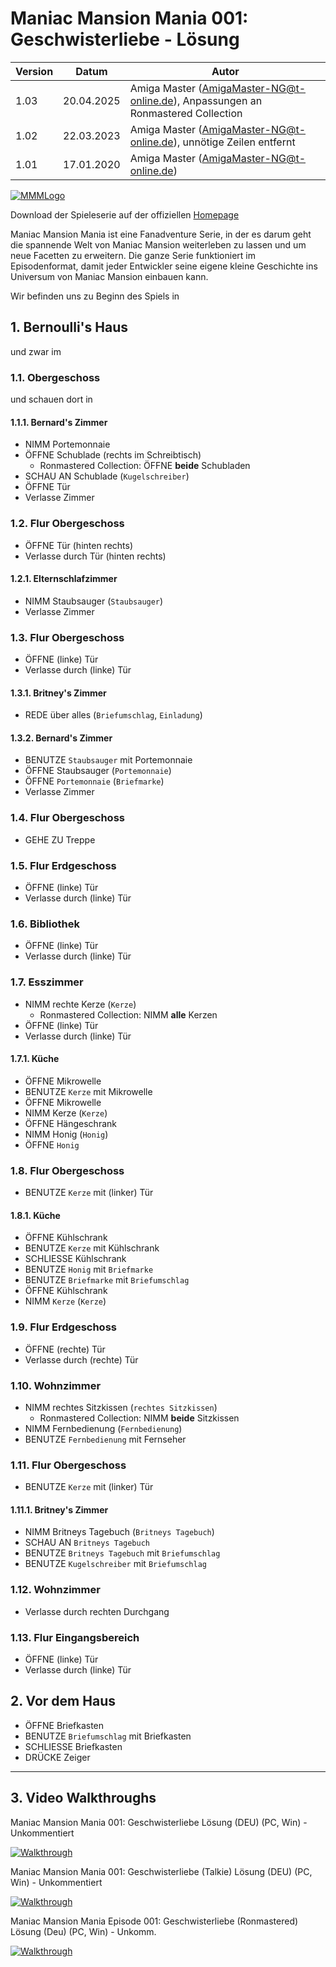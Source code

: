 # Maniac Mansion Mania 001: Geschwisterliebe - Lösung

| Version | Datum      | Autor
|---------|------------|------
|  1.03   | 20.04.2025 | Amiga Master (AmigaMaster-NG@t-online.de), Anpassungen an Ronmastered Collection
|  1.02   | 22.03.2023 | Amiga Master (AmigaMaster-NG@t-online.de), unnötige Zeilen entfernt
|  1.01   | 17.01.2020 | Amiga Master (AmigaMaster-NG@t-online.de)

[![MMMLogo](https://www.maniac-mansion-mania.com/banner/banner.png)](https://www.maniac-mansion-mania.com)

Download der Spieleserie auf der offiziellen [Homepage](https://www.maniac-mansion-mania.com)

Maniac Mansion Mania ist eine Fanadventure Serie, in der es darum geht die spannende Welt von Maniac Mansion weiterleben zu lassen und um neue Facetten zu erweitern. Die ganze Serie funktioniert im Episodenformat, damit jeder Entwickler seine eigene kleine Geschichte ins Universum von Maniac Mansion einbauen kann.

Wir befinden uns zu Beginn des Spiels in

## 1. Bernoulli's Haus

und zwar im

### 1.1. Obergeschoss

und schauen dort in

#### 1.1.1. Bernard's Zimmer

- NIMM Portemonnaie
- ÖFFNE Schublade (rechts im Schreibtisch)
  - Ronmastered Collection: ÖFFNE **beide** Schubladen
- SCHAU AN Schublade (`Kugelschreiber`)
- ÖFFNE Tür
- Verlasse Zimmer

### 1.2. Flur Obergeschoss

- ÖFFNE Tür (hinten rechts)
- Verlasse durch Tür (hinten rechts)

#### 1.2.1. Elternschlafzimmer

- NIMM Staubsauger (`Staubsauger`)
- Verlasse Zimmer

### 1.3. Flur Obergeschoss

- ÖFFNE (linke) Tür
- Verlasse durch (linke) Tür

#### 1.3.1. Britney's Zimmer

- REDE über alles (`Briefumschlag`, `Einladung`)

#### 1.3.2. Bernard's Zimmer

- BENUTZE `Staubsauger` mit Portemonnaie
- ÖFFNE Staubsauger (`Portemonnaie`)
- ÖFFNE `Portemonnaie` (`Briefmarke`)
- Verlasse Zimmer

### 1.4. Flur Obergeschoss

- GEHE ZU Treppe

### 1.5. Flur Erdgeschoss

- ÖFFNE (linke) Tür
- Verlasse durch (linke) Tür

### 1.6. Bibliothek

- ÖFFNE (linke) Tür
- Verlasse durch (linke) Tür

### 1.7. Esszimmer

- NIMM rechte Kerze (`Kerze`)
  - Ronmastered Collection: NIMM **alle** Kerzen
- ÖFFNE (linke) Tür
- Verlasse durch (linke) Tür

#### 1.7.1. Küche

- ÖFFNE Mikrowelle
- BENUTZE `Kerze` mit Mikrowelle
- ÖFFNE Mikrowelle
- NIMM Kerze (`Kerze`)
- ÖFFNE Hängeschrank
- NIMM Honig (`Honig`)
- ÖFFNE `Honig`

### 1.8. Flur Obergeschoss

- BENUTZE `Kerze` mit (linker) Tür

#### 1.8.1. Küche

- ÖFFNE Kühlschrank
- BENUTZE `Kerze` mit Kühlschrank
- SCHLIESSE Kühlschrank
- BENUTZE `Honig` mit `Briefmarke`
- BENUTZE `Briefmarke` mit `Briefumschlag`
- ÖFFNE Kühlschrank
- NIMM `Kerze` (`Kerze`)

### 1.9. Flur Erdgeschoss

- ÖFFNE (rechte) Tür
- Verlasse durch (rechte) Tür

### 1.10. Wohnzimmer

- NIMM rechtes Sitzkissen (`rechtes Sitzkissen`)
  - Ronmastered Collection: NIMM **beide** Sitzkissen
- NIMM Fernbedienung (`Fernbedienung`)
- BENUTZE `Fernbedienung` mit Fernseher

### 1.11. Flur Obergeschoss

- BENUTZE `Kerze` mit (linker) Tür

#### 1.11.1. Britney's Zimmer

- NIMM Britneys Tagebuch (`Britneys Tagebuch`)
- SCHAU AN `Britneys Tagebuch`
- BENUTZE `Britneys Tagebuch` mit `Briefumschlag`
- BENUTZE `Kugelschreiber` mit `Briefumschlag`

### 1.12. Wohnzimmer

- Verlasse durch rechten Durchgang

### 1.13. Flur Eingangsbereich

- ÖFFNE (linke) Tür
- Verlasse durch (linke) Tür

## 2. Vor dem Haus

- ÖFFNE Briefkasten
- BENUTZE `Briefumschlag` mit Briefkasten
- SCHLIESSE Briefkasten
- DRÜCKE Zeiger

--------------------------------------------------------------------------------

## 3. Video Walkthroughs

Maniac Mansion Mania 001: Geschwisterliebe Lösung (DEU) (PC, Win) - Unkommentiert

[![Walkthrough](https://img.youtube.com/vi/qip4Xg4IQCU/0.jpg)](https://www.youtube.com/watch?v=qip4Xg4IQCU)

Maniac Mansion Mania 001: Geschwisterliebe (Talkie) Lösung (DEU) (PC, Win) - Unkommentiert

[![Walkthrough](https://img.youtube.com/vi/T5P3Az7LBRQ/0.jpg)](https://www.youtube.com/watch?v=T5P3Az7LBRQ)

Maniac Mansion Mania Episode 001: Geschwisterliebe (Ronmastered) Lösung (Deu) (PC, Win) - Unkomm.

[![Walkthrough](https://img.youtube.com/vi/1Bm9CZWhGv4/0.jpg)](https://www.youtube.com/watch?v=1Bm9CZWhGv4)
